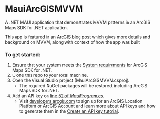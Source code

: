 # MauiArcGISMVVM

A .NET MAUI application that demonstrates MVVM patterns in an ArcGIS Maps SDK for .NET application.

This app is featured in an [ArcGIS blog post](https://www.esri.com/arcgis-blog/products/sdk-net/developers/using-arcgis-maps-sdk-for-net-in-an-mvvm-pattern/) which gives more details and background on MVVM, along with context of how the app was built

### To get started:
1. Ensure that your system meets the [System requirements](https://developers.arcgis.com/net/reference/system-requirements/) for ArcGIS Maps SDK for .NET.
1. Clone this repo to your local machine.
1. Open the Visual Studio project (MauiArcGISMVVM.csproj).
    - The required NuGet packages will be restored, including ArcGIS Maps SDK for .NET.
1. Add an API key on [line 52 of _MauiProgram.cs_](https://github.com/duffh/arcgis-mvvm-demo/blob/main/MauiProgram.cs#L52).
    - Visit [developers.arcgis.com](https://developers.arcgis.com/documentation/mapping-and-location-services/get-started/) to sign up for an ArcGIS Location Platform or ArcGIS Account and learn more about API keys and how to generate them in the [Create an API key tutorial](https://developers.arcgis.com/documentation/security-and-authentication/api-key-authentication/tutorials/create-an-api-key/).
